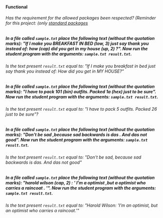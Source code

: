 #### Functional

###### Has the requirement for the allowed packages been respected? (Reminder for this project: (only [standard packages](https://golang.org/pkg/)

##### In a file called `sample.txt` place the following text (without the quotation marks): "If I make you BREAKFAST IN BED (low, 3) just say thank you instead of: how (cap) did you get in my house (up, 2) ?". Now run the student program with the arguments: `sample.txt result.txt`.

###### Is the text present `result.txt` equal to: "If I make you breakfast in bed just say thank you instead of: How did you get in MY HOUSE?"

##### In a file called `sample.txt` place the following text (without the quotation marks): "I have to pack 101 (bin) outfits. Packed 1a (hex) just to be sure". Now run the student program with the arguments: `sample.txt result.txt`.

###### Is the text present `result.txt` equal to: "I have to pack 5 outfits. Packed 26 just to be sure"?

##### In a file called `sample.txt` place the following text (without the quotation marks): "Don't be sad ,because sad backwards is das . And das not good". Now run the student program with the arguments: `sample.txt result.txt`.

###### Is the text present `result.txt` equal to: "Don't be sad, because sad backwards is das. And das not good"

##### In a file called `sample.txt` place the following text (without the quotation marks): "harold wilson (cap, 2) : ' I’m a optimist ,but a optimist who carries a raincoat . '". Now run the student program with the arguments: `sample.txt result.txt`.

###### Is the text present `result.txt` equal to: "Harold Wilson: 'I’m an optimist, but an optimist who carries a raincoat.'"

